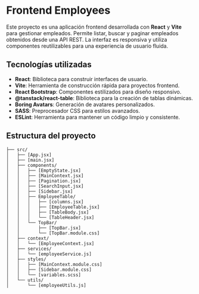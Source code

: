 # Frontend Employees

Este proyecto es una aplicación frontend desarrollada con **React** y **Vite** para gestionar empleados. Permite listar, buscar y paginar empleados obtenidos desde una API REST. La interfaz es responsiva y utiliza componentes reutilizables para una experiencia de usuario fluida.

## Tecnologías utilizadas

- **React**: Biblioteca para construir interfaces de usuario.
- **Vite**: Herramienta de construcción rápida para proyectos frontend.
- **React Bootstrap**: Componentes estilizados para diseño responsivo.
- **@tanstack/react-table**: Biblioteca para la creación de tablas dinámicas.
- **Boring Avatars**: Generación de avatares personalizados.
- **SASS**: Preprocesador CSS para estilos avanzados.
- **ESLint**: Herramienta para mantener un código limpio y consistente.

## Estructura del proyecto

```plaintext
├── src/
│   ├── [App.jsx]
│   ├── [main.jsx]
│   ├── components/
│   │   ├── [EmptyState.jsx]
│   │   ├── [MainContext.jsx]
│   │   ├── [Pagination.jsx]
│   │   ├── [SearchInput.jsx]
│   │   ├── [Sidebar.jsx]
│   │   ├── EmployeeTable/
│   │   │   ├── [columns.jsx]
│   │   │   ├── [EmployeeTable.jsx]
│   │   │   ├── [TableBody.jsx]
│   │   │   └── [TableHeader.jsx]
│   │   └── TopBar/
│   │       ├── [TopBar.jsx]
│   │       └── [TopBar.module.css]
│   ├── context/
│   │   └── [EmployeeContext.jsx]
│   ├── services/
│   │   └── [employeeService.js]
│   ├── styles/
│   │   ├── [MainContext.module.css]
│   │   ├── [Sidebar.module.css]
│   │   └── [variables.scss]
│   └── utils/
│       └── [employeeUtils.js]
